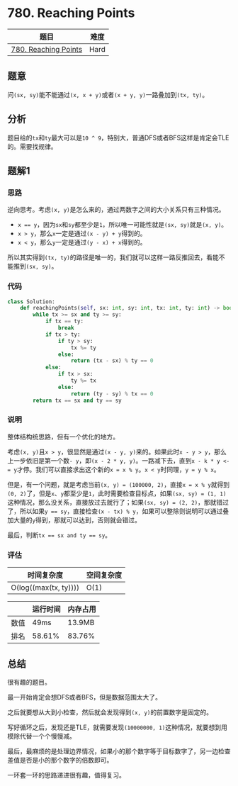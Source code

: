 # 780. Reaching Points

| 题目 | 难度 |
| ---- | ---- |
| [780. Reaching Points](https://leetcode.com/problems/reaching-points/) | Hard |

## 题意

问`(sx, sy)`能不能通过`(x, x + y)`或者`(x + y, y)`一路叠加到`(tx, ty)`。

## 分析

题目给的`tx`和`ty`最大可以是`10 ^ 9`，特别大，普通DFS或者BFS这样是肯定会TLE的。需要找规律。

## 题解1

### 思路

逆向思考。考虑`(x, y)`是怎么来的，通过两数字之间的大小关系只有三种情况。

- `x == y`，因为`sx`和`sy`都至少是`1`，所以唯一可能性就是`(sx, sy)`就是`(x, y)`。
- `x > y`，那么`x`一定是通过`(x - y) + y`得到的。
- `x < y`，那么`y`一定是通过`(y - x) + x`得到的。

所以其实得到`(tx, ty)`的路径是唯一的，我们就可以这样一路反推回去，看能不能推到`(sx, sy)`。

### 代码

```python
class Solution:
    def reachingPoints(self, sx: int, sy: int, tx: int, ty: int) -> bool:
        while tx >= sx and ty >= sy:
            if tx == ty:
                break
            if tx > ty:
                if ty > sy:
                    tx %= ty
                else:
                    return (tx - sx) % ty == 0
            else:
                if tx > sx:
                    ty %= tx
                else:
                    return (ty - sy) % tx == 0
        return tx == sx and ty == sy
```

### 说明

整体结构统思路，但有一个优化的地方。

考虑`(x, y)`且`x > y`，很显然是通过`(x - y, y)`来的。如果此时`x - y > y`，那么上一步依旧是第一个数`- y`，即`(x - 2 * y, y)`。一路减下去，直到`x - k * y <-= y`才停。我们可以直接求出这个新的`x = x % y`。`x < y`时同理，`y = y % x`。

但是，有一个问题，就是考虑当前`(x, y) = (100000, 2)`，直接`x = x % y`就得到`(0, 2)`了，但是`x`、`y`都至少是`1`，此时需要检查目标点，如果`(sx, sy) = (1, 1)`这种情况，那么没关系，直接放过去就行了；如果`(sx, sy) = (2, 2)`，那就错过了，所以如果`y == sy`，直接检查`(x - tx) % y`，如果可以整除则说明可以通过叠加大量的`y`得到，那就可以达到，否则就会错过。

最后，判断`tx == sx and ty == sy`。

### 评估

| 时间复杂度 | 空间复杂度 |
| ---- | ---- |
| O(log((max(tx, ty)))) | O(1) |

| | 运行时间 | 内存占用 |
| ---- | ---- | ---- |
| 数值 | 49ms | 13.9MB |
| 排名 | 58.61% | 83.76% |

## 总结

很有趣的题目。

最一开始肯定会想DFS或者BFS，但是数据范围太大了。

之后就要想从大到小检查，然后就会发现得到`(x, y)`的前置数字是固定的。

写好循环之后，发现还是TLE，就需要发现`(10000000, 1)`这种情况，就要想到用模除代替一个个慢慢减。

最后，最麻烦的是处理边界情况，如果小的那个数字等于目标数字了，另一边检查差值是否是小的那个数字的倍数即可。

一环套一环的思路递进很有趣，值得复习。
